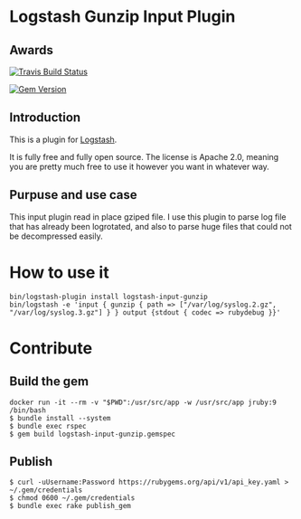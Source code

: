 # Logstash Gunzip Input Plugin

## Awards

[![Travis Build Status](https://travis-ci.org/PascalNoisette/logstash-input-gunzip.svg?branch=master)](https://travis-ci.org/PascalNoisette/logstash-input-gunzip)

[![Gem Version](https://badge.fury.io/rb/logstash-input-gunzip.svg)](https://badge.fury.io/rb/logstash-input-gunzip)


## Introduction

This is a plugin for [Logstash](https://github.com/elastic/logstash).

It is fully free and fully open source. The license is Apache 2.0, meaning you are pretty much free to use it however you want in whatever way.


## Purpuse and use case

This input plugin read in place gziped file. I use this plugin to parse log file that has already been logrotated, and also to parse huge files that could not be decompressed easily.

# How to use it

```
bin/logstash-plugin install logstash-input-gunzip
bin/logstash -e 'input { gunzip { path => ["/var/log/syslog.2.gz", "/var/log/syslog.3.gz"] } } output {stdout { codec => rubydebug }}'
```


# Contribute

## Build the gem


```
docker run -it --rm -v "$PWD":/usr/src/app -w /usr/src/app jruby:9 /bin/bash
$ bundle install --system
$ bundle exec rspec
$ gem build logstash-input-gunzip.gemspec

```

## Publish

```
$ curl -uUsername:Password https://rubygems.org/api/v1/api_key.yaml > ~/.gem/credentials
$ chmod 0600 ~/.gem/credentials
$ bundle exec rake publish_gem
```
